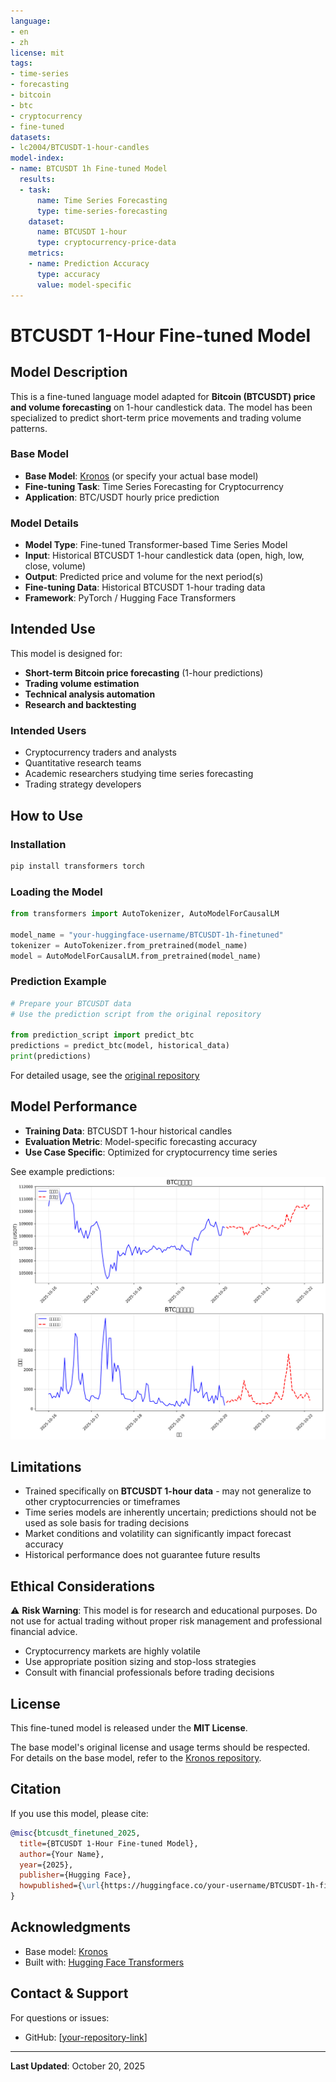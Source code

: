 ```yaml
---
language:
- en
- zh
license: mit
tags:
- time-series
- forecasting
- bitcoin
- btc
- cryptocurrency
- fine-tuned
datasets:
- lc2004/BTCUSDT-1-hour-candles
model-index:
- name: BTCUSDT 1h Fine-tuned Model
  results:
  - task:
      name: Time Series Forecasting
      type: time-series-forecasting
    dataset:
      name: BTCUSDT 1-hour
      type: cryptocurrency-price-data
    metrics:
    - name: Prediction Accuracy
      type: accuracy
      value: model-specific
---
```


# BTCUSDT 1-Hour Fine-tuned Model

## Model Description

This is a fine-tuned language model adapted for **Bitcoin (BTCUSDT) price and volume forecasting** on 1-hour candlestick data. The model has been specialized to predict short-term price movements and trading volume patterns.

### Base Model

- **Base Model**: [Kronos](https://huggingface.co/antonop/Kronos-1B-MSN) (or specify your actual base model)
- **Fine-tuning Task**: Time Series Forecasting for Cryptocurrency
- **Application**: BTC/USDT hourly price prediction

### Model Details

- **Model Type**: Fine-tuned Transformer-based Time Series Model
- **Input**: Historical BTCUSDT 1-hour candlestick data (open, high, low, close, volume)
- **Output**: Predicted price and volume for the next period(s)
- **Fine-tuning Data**: Historical BTCUSDT 1-hour trading data
- **Framework**: PyTorch / Hugging Face Transformers

## Intended Use

This model is designed for:
- **Short-term Bitcoin price forecasting** (1-hour predictions)
- **Trading volume estimation**
- **Technical analysis automation**
- **Research and backtesting**

### Intended Users

- Cryptocurrency traders and analysts
- Quantitative research teams
- Academic researchers studying time series forecasting
- Trading strategy developers

## How to Use

### Installation

```bash
pip install transformers torch
```

### Loading the Model

```python
from transformers import AutoTokenizer, AutoModelForCausalLM

model_name = "your-huggingface-username/BTCUSDT-1h-finetuned"
tokenizer = AutoTokenizer.from_pretrained(model_name)
model = AutoModelForCausalLM.from_pretrained(model_name)
```

### Prediction Example

```python
# Prepare your BTCUSDT data
# Use the prediction script from the original repository

from prediction_script import predict_btc
predictions = predict_btc(model, historical_data)
print(predictions)
```

For detailed usage, see the [original repository](https://github.com/your-username/Kronos-Btc-finetune)

## Model Performance

- **Training Data**: BTCUSDT 1-hour historical candles
- **Evaluation Metric**: Model-specific forecasting accuracy
- **Use Case Specific**: Optimized for cryptocurrency time series

See example predictions:
![BTC Prediction](btc_prediction_20251020_113426.png)

## Limitations

- Trained specifically on **BTCUSDT 1-hour data** - may not generalize to other cryptocurrencies or timeframes
- Time series models are inherently uncertain; predictions should not be used as sole basis for trading decisions
- Market conditions and volatility can significantly impact forecast accuracy
- Historical performance does not guarantee future results

## Ethical Considerations

⚠️ **Risk Warning**: This model is for research and educational purposes. Do not use for actual trading without proper risk management and professional financial advice.

- Cryptocurrency markets are highly volatile
- Use appropriate position sizing and stop-loss strategies
- Consult with financial professionals before trading decisions

## License

This fine-tuned model is released under the **MIT License**.

The base model's original license and usage terms should be respected. For details on the base model, refer to the [Kronos repository](https://huggingface.co/antonop/Kronos-1B-MSN).

## Citation

If you use this model, please cite:

```bibtex
@misc{btcusdt_finetuned_2025,
  title={BTCUSDT 1-Hour Fine-tuned Model},
  author={Your Name},
  year={2025},
  publisher={Hugging Face},
  howpublished={\url{https://huggingface.co/your-username/BTCUSDT-1h-finetuned}}
}
```

## Acknowledgments

- Base model: [Kronos](https://huggingface.co/antonop/Kronos-1B-MSN)
- Built with: [Hugging Face Transformers](https://huggingface.co/transformers/)

## Contact & Support

For questions or issues:
- GitHub: [[your-repository-link](https://github.com/Liucong-JunZi/Kronos-Btc-finetune)]

---

**Last Updated**: October 20, 2025
